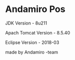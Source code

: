 # Andamiro Pos

JDK Version - 8u211

Apach Tomcat Version - 8.5.40

Eclipse Version - 2018-03

made by Andamiro -team
